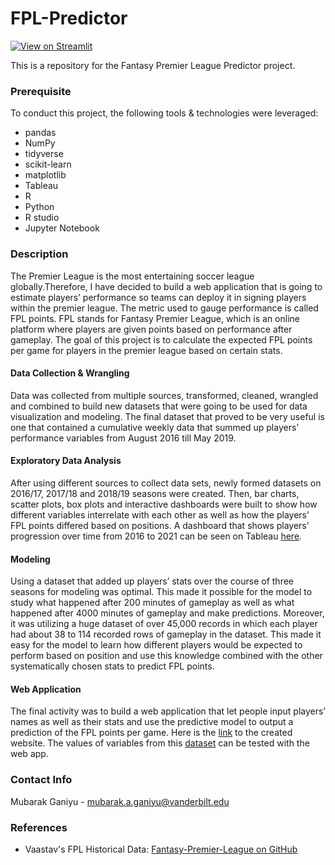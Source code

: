 # FPL-Predictor

[![View on Streamlit](https://img.shields.io/badge/Streamlit-View%20on%20Streamlit%20app-ff69b4?logo=streamlit)](https://fpl-estimator.streamlit.app/)

This is a repository for the Fantasy Premier League Predictor project.

### Prerequisite
To conduct this project, the following tools & technologies were leveraged:
- pandas
- NumPy
- tidyverse
- scikit-learn
- matplotlib
- Tableau
- R
- Python
- R studio
- Jupyter Notebook

### Description
The Premier League is the most entertaining soccer league globally.Therefore, I have decided 
to build a web application that is going to estimate players’ performance so teams can deploy it in
signing players within the premier league. The metric used to gauge
performance is called FPL points. FPL stands for Fantasy Premier League, which is an
online platform where players are given points based on performance after gameplay.
The goal of this project is to calculate the expected FPL points per game for players in
the premier league based on certain stats.

#### Data Collection & Wrangling
Data was collected from multiple sources, transformed,
cleaned, wrangled and combined to build new datasets that were going to be used for
data visualization and modeling. The final dataset that proved to be very useful is one
that contained a cumulative weekly data that summed up players’ performance
variables from August 2016 till May 2019.

#### Exploratory Data Analysis
After using different sources to collect data sets, newly
formed datasets on 2016/17, 2017/18 and 2018/19 seasons were created. Then, bar
charts, scatter plots, box plots and interactive dashboards were built to show how
different variables interrelate with each other as well as how the players’ FPL points
differed based on positions. A dashboard that shows players' progression over time from 2016 to 2021 can
be seen on Tableau [here](https://public.tableau.com/app/profile/mubarak.ganiyu/viz/FPLanalysis2016-2021/FPLPoints201617).

#### Modeling
Using a dataset that added up players’ stats over the course of three
seasons for modeling was optimal. This made it possible for the model to study what
happened after 200 minutes of gameplay as well as what happened after 4000 minutes
of gameplay and make predictions. Moreover, it was utilizing a huge dataset of over
45,000 records in which each player had about 38 to 114 recorded rows of gameplay in
the dataset. This made it easy for the model to learn how different players would be
expected to perform based on position and use this knowledge combined with the other
systematically chosen stats to predict FPL points.

#### Web Application
The final activity was to build a web application that let people input
players’ names as well as their stats and use the predictive model to output a prediction
of the FPL points per game. Here is the [link]([https://fpl-predictor.herokuapp.com](https://fpl-estimator.streamlit.app/)/) to the created website. The values of
variables from this [dataset](https://docs.google.com/spreadsheets/d/129W2qsK1sHmTfqVh4PLSX14ZrVKFg1t_xVz6LlsuIRQ/edit#gid=405641194) can be tested with the web app.

### Contact Info

Mubarak Ganiyu - mubarak.a.ganiyu@vanderbilt.edu

### References

- Vaastav's FPL Historical Data: [Fantasy-Premier-League on GitHub](https://github.com/vaastav/Fantasy-Premier-League)

